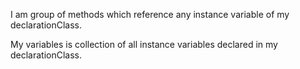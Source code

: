 I am group of methods which reference any instance variable of my declarationClass.

My variables is collection of all instance variables declared in my declarationClass.